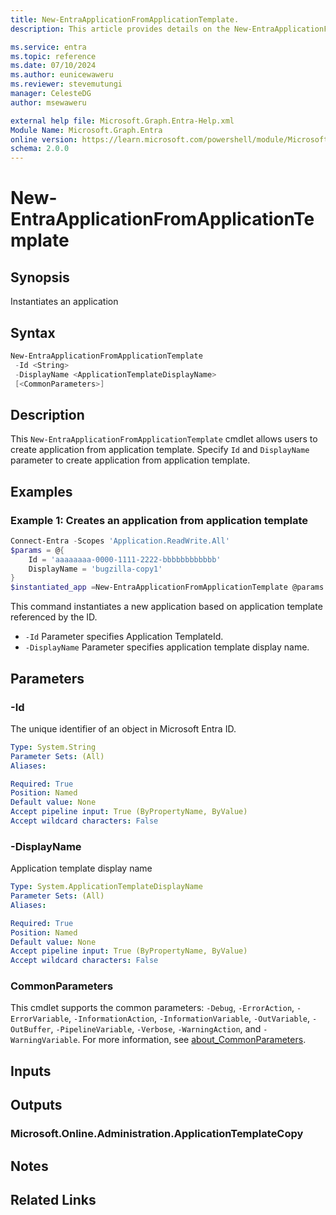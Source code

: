 ```yaml
---
title: New-EntraApplicationFromApplicationTemplate.
description: This article provides details on the New-EntraApplicationFromApplicationTemplate command.

ms.service: entra
ms.topic: reference
ms.date: 07/10/2024
ms.author: eunicewaweru
ms.reviewer: stevemutungi
manager: CelesteDG
author: msewaweru

external help file: Microsoft.Graph.Entra-Help.xml
Module Name: Microsoft.Graph.Entra
online version: https://learn.microsoft.com/powershell/module/Microsoft.Graph.Entra/New-EntraApplicationFromApplicationTemplate
schema: 2.0.0
---
```


# New-EntraApplicationFromApplicationTemplate

## Synopsis

Instantiates an application

## Syntax

```powershell
New-EntraApplicationFromApplicationTemplate 
 -Id <String> 
 -DisplayName <ApplicationTemplateDisplayName>
 [<CommonParameters>]
```

## Description

This `New-EntraApplicationFromApplicationTemplate` cmdlet allows users to create application from application template. Specify `Id` and `DisplayName` parameter to create application from application template.

## Examples

### Example 1: Creates an application from application template

```powershell
Connect-Entra -Scopes 'Application.ReadWrite.All'
$params = @{
    Id = 'aaaaaaaa-0000-1111-2222-bbbbbbbbbbbb'
    DisplayName = 'bugzilla-copy1'
}
$instantiated_app =New-EntraApplicationFromApplicationTemplate @params
```

This command instantiates a new application based on application template referenced by the ID.

- `-Id` Parameter specifies Application TemplateId.
- `-DisplayName` Parameter specifies application template display name.

## Parameters

### -Id

The unique identifier of an object in Microsoft Entra ID.

```yaml
Type: System.String
Parameter Sets: (All)
Aliases:

Required: True
Position: Named
Default value: None
Accept pipeline input: True (ByPropertyName, ByValue)
Accept wildcard characters: False
```

### -DisplayName

Application template display name

```yaml
Type: System.ApplicationTemplateDisplayName
Parameter Sets: (All)
Aliases:

Required: True
Position: Named
Default value: None
Accept pipeline input: True (ByPropertyName, ByValue)
Accept wildcard characters: False
```

### CommonParameters

This cmdlet supports the common parameters: `-Debug`, `-ErrorAction`, `-ErrorVariable`, `-InformationAction`, `-InformationVariable`, `-OutVariable`, `-OutBuffer`, `-PipelineVariable`, `-Verbose`, `-WarningAction`, and `-WarningVariable`. For more information, see [about_CommonParameters](https://go.microsoft.com/fwlink/?LinkID=113216).

## Inputs

## Outputs

### Microsoft.Online.Administration.ApplicationTemplateCopy

## Notes

## Related Links
